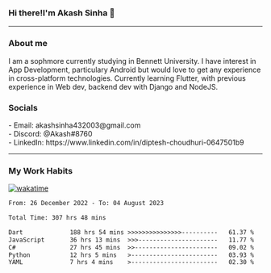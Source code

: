 <h3>Hi there!I'm Akash Sinha 👋</h3>

--- 

<h3>About me</h3>
I am a sophmore currently studying in Bennett University. I have interest in App Development, particulary Android but would love to get any experience in cross-platform technologies. Currently learning Flutter, with previous experience in Web dev, backend dev with Django and NodeJS.

<h3>Socials</h3>
 - Email: akashsinha432003@gmail.com<br>
 - Discord: @Akash#8760<br>
 - LinkedIn: https://www.linkedin.com/in/diptesh-choudhuri-0647501b9<br>


---

<h3>My Work Habits</h3>

[![wakatime](https://wakatime.com/badge/user/938b2951-49cf-4810-9b9e-c17cde3d3343.svg)](https://wakatime.com/@938b2951-49cf-4810-9b9e-c17cde3d3343)

<!--START_SECTION:waka-->

```txt
From: 26 December 2022 - To: 04 August 2023

Total Time: 307 hrs 48 mins

Dart             188 hrs 54 mins >>>>>>>>>>>>>>>----------   61.37 %
JavaScript       36 hrs 13 mins  >>>----------------------   11.77 %
C#               27 hrs 45 mins  >>-----------------------   09.02 %
Python           12 hrs 5 mins   >------------------------   03.93 %
YAML             7 hrs 4 mins    >------------------------   02.30 %
```

<!--END_SECTION:waka-->

